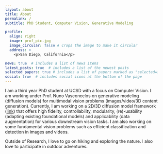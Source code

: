 ```yaml
---
layout: about
title: About
permalink: /
subtitle: PhD Student, Computer Vision, Generative Modeling

profile:
  align: right
  image: prof_pic.jpg
  image_circular: false # crops the image to make it circular
  address: >
    <p>San Diego, California</p>

news: true  # includes a list of news items
latest_posts: true  # includes a list of the newest posts
selected_papers: true # includes a list of papers marked as "selected={true}"
social: true  # includes social icons at the bottom of the page
---
```


I am a third year PhD student at UCSD with a focus on Computer Vision. I am working under Prof. Nuno Vasconcelos on generative modeling (diffusion models) for multimodal vision problems (images/video/3D content generation). Currently, I am working on a 2D/3D diffusion model framework ([link](https://deepaksridhar.github.io/factorgraphdiffusion.github.io/)) that offers high fidelity, controllability, modularity, (re)-usability (adapting existing foundational models) and applicability (data augmentation) for various downstream vision tasks. I am also working on some fundamental vision problems such as efficient classification and detection in images and videos.

Outside of Research, I love to go on hiking and exploring the nature. I also love to participate in outdoor adventures. 

<!-- Put your address / P.O. box / other info right below your picture. You can also disable any of these elements by editing `profile` property of the YAML header of your `_pages/about.md`. Edit `_bibliography/papers.bib` and Jekyll will render your [publications page](/al-folio/publications/) automatically.

Link to your social media connections, too. This theme is set up to use [Font Awesome icons](http://fortawesome.github.io/Font-Awesome/) and [Academicons](https://jpswalsh.github.io/academicons/), like the ones below. Add your Facebook, Twitter, LinkedIn, Google Scholar, or just disable all of them. -->
